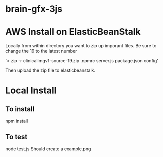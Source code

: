 # brain-gfx-3js

# AWS Install on ElasticBeanStalk

Locally from within directory you want to zip up imporant files.
Be sure to change the 19 to the latest number

'> zip -r clinicalimgv1-source-19.zip .npmrc server.js package.json config'

Then upload the zip file to elasticbeanstalk.

# Local Install

## To install

npm install

## To test

node test.js
Should create a example.png
